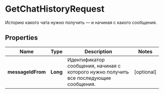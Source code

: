 

# GetChatHistoryRequest

Историю какого чата нужно получить — и начиная с какого сообщения. 

## Properties

Name | Type | Description | Notes
------------ | ------------- | ------------- | -------------
**messageIdFrom** | **Long** | Идентификатор сообщения, начиная с которого нужно получить все последующие сообщения. |  [optional]



